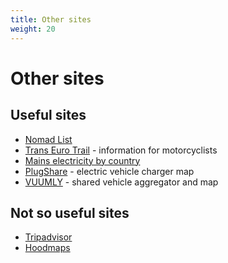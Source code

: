 ```yaml
---
title: Other sites
weight: 20
---
```


# Other sites

## Useful sites
- [Nomad List](https://nomadlist.com/)
- [Trans Euro Trail](https://transeurotrail.org) - information for motorcyclists
- [Mains electricity by country](https://en.wikipedia.org/wiki/Mains_electricity_by_country)
- [PlugShare](https://www.plugshare.com) - electric vehicle charger map
- [VUUMLY](https://vuumly.com/demo/) - shared vehicle aggregator and map

## Not so useful sites
- [Tripadvisor](https://www.tripadvisor.com)
- [Hoodmaps](https://hoodmaps.com/)
